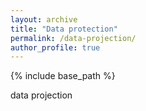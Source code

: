 ```yaml
---
layout: archive
title: "Data protection"
permalink: /data-projection/
author_profile: true
---
```


{% include base_path %}

data projection

